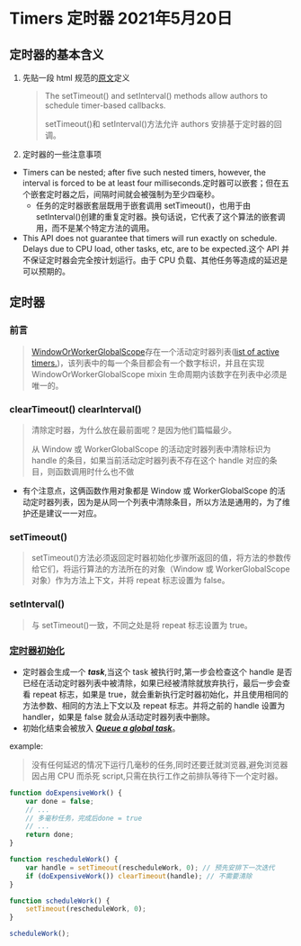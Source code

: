 # Timers 定时器 2021年5月20日 

## 定时器的基本含义

1. 先贴一段 html 规范的[原文](https://html.spec.whatwg.org/multipage/timers-and-user-prompts.html#timers)定义
    > The setTimeout() and setInterval() methods allow authors to schedule timer-based callbacks.
    >
    > setTimeout()和 setInterval()方法允许 authors 安排基于定时器的回调。
2. 定时器的一些注意事项

-   Timers can be nested; after five such nested timers, however, the interval is forced to be at least four milliseconds.定时器可以嵌套；但在五个嵌套定时器之后，间隔时间就会被强制为至少四毫秒。
    -   任务的定时器嵌套层既用于嵌套调用 setTimeout()，也用于由 setInterval()创建的重复定时器。换句话说，它代表了这个算法的嵌套调用，而不是某个特定方法的调用。
-   This API does not guarantee that timers will run exactly on schedule. Delays due to CPU load, other tasks, etc, are to be expected.这个 API 并不保证定时器会完全按计划运行。由于 CPU 负载、其他任务等造成的延迟是可以预期的。

## 定时器

### 前言

> [WindowOrWorkerGlobalScope](https://html.spec.whatwg.org/multipage/webappapis.html#windoworworkerglobalscope)存在一个活动定时器列表([list of active timers.](#list-of-active-timers))，该列表中的每一个条目都会有一个数字标识，并且在实现 WindowOrWorkerGlobalScope mixin 生命周期内该数字在列表中必须是唯一的。

### clearTimeout() clearInterval()

> 清除定时器，为什么放在最前面呢？是因为他们篇幅最少。
>
> 从 Window 或 WorkerGlobalScope 的活动定时器列表中清除标识为 handle 的条目，如果当前活动定时器列表不存在这个 handle 对应的条目，则函数调用时什么也不做

-   有个注意点，这俩函数作用对象都是 Window 或 WorkerGlobalScope 的活动定时器列表，因为是从同一个列表中清除条目，所以方法是通用的，为了维护还是建议一一对应。

### setTimeout()

> setTimeout()方法必须返回定时器初始化步骤所返回的值，将方法的参数传给它们，将运行算法的方法所在的对象（Window 或 WorkerGlobalScope 对象）作为方法上下文，并将 repeat 标志设置为 false。

### setInterval()

> 与 setTimeout()一致，不同之处是将 repeat 标志设置为 true。

### [定时器初始化](https://html.spec.whatwg.org/multipage/timers-and-user-prompts.html#timer-initialisation-steps)

-   定时器会生成一个 **_task_**,当这个 task 被执行时,第一步会检查这个 handle 是否已经在活动定时器列表中被清除，如果已经被清除就放弃执行，最后一步会查看 repeat 标志，如果是 true，就会重新执行定时器初始化，并且使用相同的方法参数、相同的方法上下文以及 repeat 标志。并将之前的 handle 设置为 handler，如果是 false 就会从活动定时器列表中删除。
-   初始化结束会被放入 **_[Queue a global task](https://html.spec.whatwg.org/multipage/webappapis.html#queue-a-global-task)_**。

example:

> 没有任何延迟的情况下运行几毫秒的任务,同时还要迁就浏览器,避免浏览器因占用 CPU 而杀死 script,只需在执行工作之前排队等待下一个定时器。

```javascript
function doExpensiveWork() {
    var done = false;
    // ...
    // 多毫秒任务，完成后done = true
    // ...
    return done;
}

function rescheduleWork() {
    var handle = setTimeout(rescheduleWork, 0); // 预先安排下一次迭代
    if (doExpensiveWork()) clearTimeout(handle); // 不需要清除
}

function scheduleWork() {
    setTimeout(rescheduleWork, 0);
}

scheduleWork();
```
